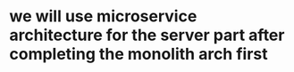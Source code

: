# we will use microservice architecture for the server part after completing the monolith arch first

